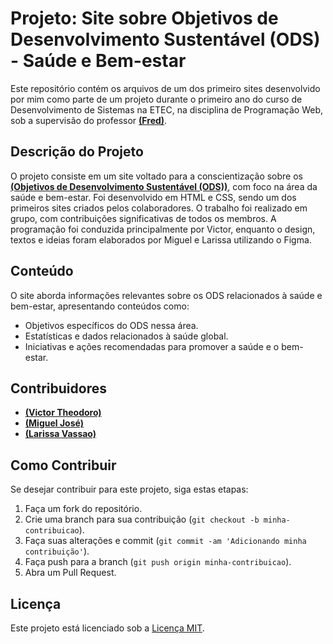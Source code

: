 # Projeto: Site sobre Objetivos de Desenvolvimento Sustentável (ODS) - Saúde e Bem-estar

Este repositório contém os arquivos de um dos primeiro sites desenvolvido por mim como parte de um projeto durante o primeiro ano do curso de Desenvolvimento de Sistemas na ETEC, na disciplina de Programação Web, sob a supervisão do professor **[(Fred)](https://github.com/fbamuniz)**.

## Descrição do Projeto

O projeto consiste em um site voltado para a conscientização sobre os **[(Objetivos de Desenvolvimento Sustentável (ODS))](https://www.ipea.gov.br/ods/ods3.html)**, com foco na área da saúde e bem-estar. Foi desenvolvido em HTML e CSS, sendo um dos primeiros sites criados pelos colaboradores. O trabalho foi realizado em grupo, com contribuições significativas de todos os membros. A programação foi conduzida principalmente por Victor, enquanto o design, textos e ideias foram elaborados por Miguel e Larissa utilizando o Figma.

## Conteúdo

O site aborda informações relevantes sobre os ODS relacionados à saúde e bem-estar, apresentando conteúdos como:

- Objetivos específicos do ODS nessa área.
- Estatísticas e dados relacionados à saúde global.
- Iniciativas e ações recomendadas para promover a saúde e o bem-estar.

## Contribuidores

- **[(Victor Theodoro)](https://github.com/VTheodoro)**
- **[(Miguel José)](https://github.com/Josef-miguel)**
- **[(Larissa Vassao)](https://github.com/LarissaVassao)**

## Como Contribuir

Se desejar contribuir para este projeto, siga estas etapas:

1. Faça um fork do repositório.
2. Crie uma branch para sua contribuição (`git checkout -b minha-contribuicao`).
3. Faça suas alterações e commit (`git commit -am 'Adicionando minha contribuição'`).
4. Faça push para a branch (`git push origin minha-contribuicao`).
5. Abra um Pull Request.

## Licença

Este projeto está licenciado sob a [Licença MIT](LICENSE).